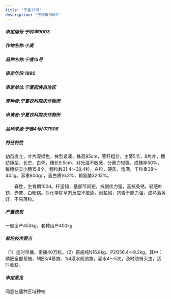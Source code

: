 ```yaml
---
title: "宁春15号"
description: "宁种审9003"
---
```

##### 审定编号:宁种审9003

##### 作物名称:小麦

##### 品种名称:宁春15号

##### 审定年份:1990

##### 审定单位:宁夏回族自治区

##### 育种者:宁夏农科院农作物所

##### 申请者:宁夏农科院农作物所

##### 品种来源:宁春4号/中7906

##### 特征特性
幼苗直立，叶片深绿色，株型紧凑，株高85cm，茎秆粗壮，主茎5节，8片叶，穗纺锤型，长芒，白壳，穗长9.5cm，对光温不敏感，分蘖力较强，成穗率50%，每穗结实小穗15.8个，穗粒数31.4～38.4粒，白粒，硬质，饱满，千粒重38～44.1g。容重800g/l，蛋白质16.3%，赖氨酸32.13%。
　　春性，生育期100d。秆坚韧，基部节间短，抗倒伏力强，高抗条锈，轻感叶锈、赤霉、白粉病。对化学除草剂反应不敏感，耐盐碱，抗青干能力强，成熟落黄好，不易落粒。


##### 产量表现
一般亩产450kg，套种亩产400kg

##### 栽培技术要点
（1）适时早播，亩播40万粒。（2）亩施纯N16.8kg、P2O56.4～9.2kg，其中：磷肥全部基施，Ν肥3/4基施、1/4灌水前追施，灌水4～5次，及时防蚜灭虫，适时收获。 

##### 审定意见
同意在适种区域种植
